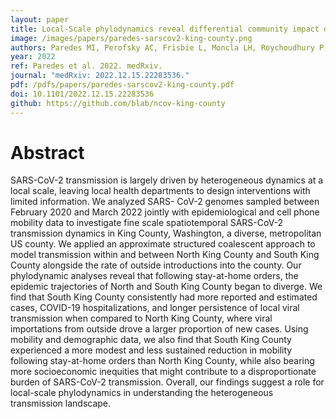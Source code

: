 ```yaml
---
layout: paper
title: Local-Scale phylodynamics reveal differential community impact of SARS-CoV-2 in metropolitan US county
image: /images/papers/paredes-sarscov2-king-county.png
authors: Paredes MI, Perofsky AC, Frisbie L, Moncla LH, Roychoudhury P, Xie H, Bakhash SAM, Kong K, Arnould I, Nguyen TV, Wendm ST, Hajian P, Ellis S, Mathias PC, Greninger AL, Starita LM, Frazar CD, Ryke E, Zhong W, Gamboa L, Threlkeld M, Lee J, Stone J, McDermot E, Truong M, Shendure J, Oltean HN, Viboud V, Chu H, Müller NF, Bedford T.
year: 2022
ref: Paredes et al. 2022. medRxiv.
journal: "medRxiv: 2022.12.15.22283536."
pdf: /pdfs/papers/paredes-sarscov2-king-county.pdf
doi: 10.1101/2022.12.15.22283536
github: https://github.com/blab/ncov-king-county
---
```


# Abstract

SARS-CoV-2 transmission is largely driven by heterogeneous dynamics at a local scale, leaving local health departments to design interventions with limited information. We analyzed SARS- CoV-2 genomes sampled between February 2020 and March 2022 jointly with epidemiological and cell phone mobility data to investigate fine scale spatiotemporal SARS-CoV-2 transmission dynamics in King County, Washington, a diverse, metropolitan US county. We applied an approximate structured coalescent approach to model transmission within and between North King County and South King County alongside the rate of outside introductions into the county. Our phylodynamic analyses reveal that following stay-at-home orders, the epidemic trajectories of North and South King County began to diverge. We find that South King County consistently had more reported and estimated cases, COVID-19 hospitalizations, and longer persistence of local viral transmission when compared to North King County, where viral importations from outside drove a larger proportion of new cases. Using mobility and demographic data, we also find that South King County experienced a more modest and less sustained reduction in mobility following stay-at-home orders than North King County, while also bearing more socioeconomic inequities that might contribute to a disproportionate burden of SARS-CoV-2 transmission. Overall, our findings suggest a role for local-scale phylodynamics in understanding the heterogeneous transmission landscape.
